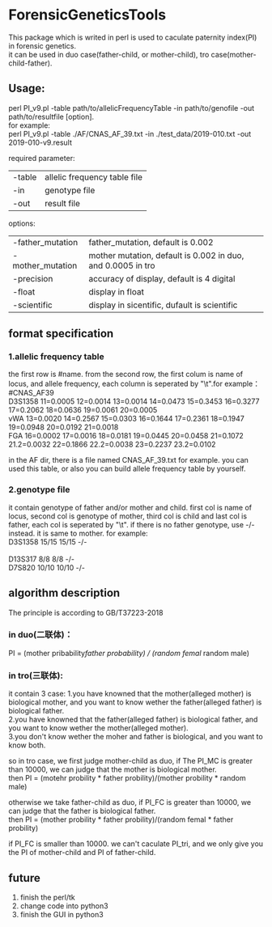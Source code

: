 # ForensicGeneticsTools
This package which is writed in perl is used to caculate paternity index(PI) in forensic genetics. <br>
it can be used in duo case(father-child, or mother-child), tro case(mother-child-father).

## Usage: <br>
perl PI_v9.pl -table path/to/allelicFrequencyTable -in path/to/genofile -out path/to/resultfile [option].<br>
for example:<br>
perl PI_v9.pl -table ./AF/CNAS_AF_39.txt -in ./test_data/2019-010.txt -out 2019-010-v9.result

required parameter: <br>

|      |      |
|------|------|
|-table|allelic frequency table file| 
|-in|genotype file|
|-out|result file|

options:<br>

|               |            |
|---------------|------------|
|-father_mutation|father_mutation, default is 0.002| 
|-mother_mutation|mother mutation, default is 0.002 in duo, and 0.0005 in tro|
|-precision|accuracy of display, default is 4 digital|
|-float|display in float|
|-scientific|display in sicentific, dufault is scientific|


## format specification <br>
### 1.allelic frequency table <br>
the first row is #name. from the second row, the first colum is name of locus, and allele frequency, each column is seperated by "\t".for example：<br>
#CNAS_AF39 <br>
D3S1358	11=0.0005	12=0.0014	13=0.0014	14=0.0473	15=0.3453	16=0.3277	17=0.2062	18=0.0636	19=0.0061	20=0.0005 <br>
vWA	13=0.0020	14=0.2567	15=0.0303	16=0.1644	17=0.2361	18=0.1947	19=0.0948	20=0.0192	21=0.0018 <br>
FGA	16=0.0002	17=0.0016	18=0.0181	19=0.0445	20=0.0458	21=0.1072	21.2=0.0032	22=0.1866	22.2=0.0038	23=0.2237	23.2=0.0102	<br>

in the AF dir, there is a file named CNAS_AF_39.txt for example.
you can used this table, or also you can build allele frequency table by yourself. <br>

### 2.genotype file <br>
it contain genotype of father and/or mother and child. first col is name of locus, second col is genotype of mother, third col
is child and last col is father, each col is seperated by "\t". if there is no father genotype, use -/- instead. 
it is same to mother. for example: <br>
D3S1358	15/15	15/15	-/-		<br>		
D13S317	8/8	8/8	-/-				<br>
D7S820	10/10	10/10	-/-   <br>

## algorithm description <br>
The principle is according to GB/T37223-2018 <br>
### in duo(二联体)：<br>
PI = (mother pribability*father probability) / (random femal* random male) <br>
### in tro(三联体): <br>
it contain 3 case:
1.you have knowned that the mother(alleged mother) is biological mother, 
  and you want to know wether the father(alleged father) is biological father.<br>
2.you have knowned that the father(alleged father) is biological father, 
  and you want to know wether the mother(alleged mother).<br>
3.you don't know wether the moher and father is biological, 
  and you want to know both. <br>
  
so in tro case, we first judge mother-child as duo, if The PI_MC is greater than 10000, 
we can judge that the mother is biological mother.<br> 
then PI = (motehr probility * father probility)/(mother probility * random male) <br>

otherwise we take father-child as duo, if PI_FC is greater than 10000,
we can judge that the father is biological father. <br> then 
PI = (mother probility * father probility)/(random femal * father probility) <br>

if PI_FC is smaller than 10000. we can't caculate PI_tri, and we only give you the PI of mother-child and PI of father-child.
 
## future
1. finish the perl/tk
2. change code into python3
3. finish the GUI in python3



